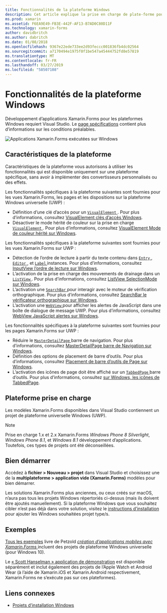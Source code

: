 ```yaml
---
title: Fonctionnalités de la plateforme Windows
description: Cet article explique la prise en charge de plate-forme pour Windows est disponible dans Xamarin.Forms.
ms.prod: xamarin
ms.assetid: F6EA9E49-FB3E-442F-AF13-B7AD0C80D11F
ms.technology: xamarin-forms
author: davidbritch
ms.author: dabritch
ms.date: 01/08/2018
ms.openlocfilehash: 9367e22ede733ee2d93feccc001836fb4dc02564
ms.sourcegitcommit: a7170494e1975f0f1be547a45444752fd8e57819
ms.translationtype: MT
ms.contentlocale: fr-FR
ms.lasthandoff: 03/27/2019
ms.locfileid: "58507108"
---
```

# <a name="windows-platform-features"></a>Fonctionnalités de la plateforme Windows

Développement d’applications Xamarin.Forms pour les plateformes Windows requiert Visual Studio. Le [page spécifications](~/get-started/requirements.md) contient plus d’informations sur les conditions préalables.

![](images/allhanselman.png "Applications Xamarin.Forms exécutées sur Windows")

## <a name="platform-specifics"></a>Caractéristiques de la plateforme

Caractéristiques de la plateforme vous autorisons à utiliser les fonctionnalités qui est disponible uniquement sur une plateforme spécifique, sans avoir à implémenter des convertisseurs personnalisés ou des effets.

Les fonctionnalités spécifiques à la plateforme suivantes sont fournies pour les vues Xamarin.Forms, les pages et les dispositions sur la plateforme Windows universelle (UWP) :

- Définition d’une clé d’accès pour un [ `VisualElement` ](xref:Xamarin.Forms.VisualElement). Pour plus d’informations, consultez [VisualElement clés d’accès Windows](visualelement-access-keys.md).
- Désactiver le mode hérité de couleur sur la prise en charge [ `VisualElement` ](xref:Xamarin.Forms.VisualElement). Pour plus d’informations, consultez [VisualElement Mode de couleur hérité sur Windows](legacy-color-mode.md).

Les fonctionnalités spécifiques à la plateforme suivantes sont fournies pour les vues Xamarin.Forms sur UWP :

- Détection de l’ordre de lecture à partir du texte contenu dans [ `Entry` ](xref:Xamarin.Forms.Entry), [ `Editor` ](xref:Xamarin.Forms.Editor), et [ `Label` ](xref:Xamarin.Forms.Label) instances. Pour plus d’informations, consultez [InputView l’ordre de lecture sur Windows](inputview-reading-order.md).
- L’activation de la prise en charge des mouvements de drainage dans un [ `ListView` ](xref:Xamarin.Forms.ListView). Pour plus d’informations, consultez [ListView SelectionMode sur Windows](listview-selectionmode.md).
- L’activation une [ `SearchBar` ](xref:Xamarin.Forms.SearchBar) pour interagir avec le moteur de vérification orthographique. Pour plus d’informations, consultez [SearchBar le vérificateur orthographique sur Windows](searchbar-spell-check.md).
- L’activation une [ `WebView` ](xref:Xamarin.Forms.WebView) pour afficher les alertes de JavaScript dans une boîte de dialogue de message UWP. Pour plus d’informations, consultez [WebView JavaScript alertes sur Windows](webview-javascript-alert.md).

Les fonctionnalités spécifiques à la plateforme suivantes sont fournies pour les pages Xamarin.Forms sur UWP :

- Réduire le [ `MasterDetailPage` ](xref:Xamarin.Forms.MasterDetailPage) barre de navigation. Pour plus d’informations, consultez [MasterDetailPage barre de Navigation sur Windows](masterdetailpage-navigation-bar.md).
- Définition des options de placement de barre d’outils. Pour plus d’informations, consultez [Placement de barre d’outils de Page sur Windows](page-toolbar-placement.md).
- L’activation des icônes de page doit être affiché sur un [ `TabbedPage` ](xref:Xamarin.Forms.TabbedPage) barre d’outils. Pour plus d’informations, consultez [sur Windows, les icônes de TabbedPage](tabbedpage-icons.md).

## <a name="platform-support"></a>Plateforme prise en charge

Les modèles Xamarin.Forms disponibles dans Visual Studio contiennent un projet de plateforme universelle Windows (UWP).

> [!NOTE]
> Prise en charge 1.x et 2.x Xamarin.Forms _Windows Phone 8 Silverlight_, _Windows Phone 8.1_, et _Windows 8.1_ développement d’applications. Toutefois, ces types de projets ont été déconseillées.

## <a name="getting-started"></a>Bien démarrer

Accédez à **fichier > Nouveau > projet** dans Visual Studio et choisissez une de la **multiplateforme > application vide (Xamarin.Forms)** modèles pour bien démarrer.

Les solutions Xamarin.Forms plus anciennes, ou ceux créés sur macOS, n’aura pas tous les projets Windows répertoriés ci-dessus (mais ils doivent être ajoutés manuellement). Si la plateforme Windows que vous souhaitez cibler n’est pas déjà dans votre solution, visitez le [instructions d’installation](installation/index.md) pour ajouter les Windows souhaitées projet type/s.

## <a name="samples"></a>Exemples

[Tous les exemples](https://github.com/xamarin/xamarin-forms-book-preview-2) livre de Petzold [ *création d’applications mobiles avec Xamarin.Forms* ](~/xamarin-forms/creating-mobile-apps-xamarin-forms/index.md) incluent des projets de plateforme Windows universelle (pour Windows 10).

Le [« Scott Hanselman » application de démonstration](https://github.com/jamesmontemagno/Hanselman.Forms) est disponible séparément et inclut également des projets de l’Apple Watch et Android Wear (à l’aide de Xamarin.iOS et Xamarin.Android respectivement, Xamarin.Forms ne s’exécute pas sur ces plateformes).

## <a name="related-links"></a>Liens connexes

- [Projets d’installation Windows](~/xamarin-forms/platform/windows/installation/index.md)
